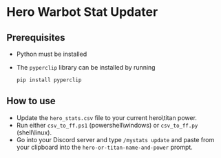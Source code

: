 # Hero Warbot Stat Updater

## Prerequisites

- Python must be installed

- The `pyperclip` library can be installed by running

  ```shell
  pip install pyperclip
  ```

## How to use

- Update the `hero_stats.csv` file to your current hero\titan power.
- Run either `csv_to_ff.ps1` (powershell\windows) or `csv_to_ff.py` (shell\linux).
- Go into your Discord server and type `/mystats update` and paste from your clipboard into the `hero-or-titan-name-and-power` prompt.
